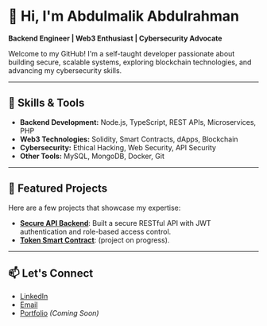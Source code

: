 # 👋 Hi, I'm Abdulmalik Abdulrahman  
**Backend Engineer | Web3 Enthusiast | Cybersecurity Advocate**  

Welcome to my GitHub! I'm a self-taught developer passionate about building secure, scalable systems, exploring blockchain technologies, and advancing my cybersecurity skills.  

---

## 🚀 Skills & Tools  
- **Backend Development:** Node.js, TypeScript, REST APIs, Microservices, PHP  
- **Web3 Technologies:** Solidity, Smart Contracts, dApps, Blockchain  
- **Cybersecurity:** Ethical Hacking, Web Security, API Security  
- **Other Tools:** MySQL, MongoDB, Docker, Git  

---

## 📂 Featured Projects  
Here are a few projects that showcase my expertise:  

- [**Secure API Backend**](#): Built a secure RESTful API with JWT authentication and role-based access control.  
- [**Token Smart Contract**](#): (project on progress).

---

## 📫 Let's Connect  
- [LinkedIn](https://linkedin.com/in/iamprolific1)  
- [Email](mailto:abdulmalikabdulrahman76@gmail.com)  
- [Portfolio](#) *(Coming Soon)*  
